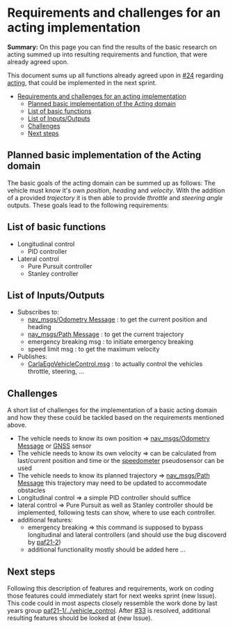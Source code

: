 # Requirements and challenges for an acting implementation

**Summary:** On this page you can find the results of the basic research on acting summed up into resulting requirements and function, that were already agreed upon.

This document sums up all functions already agreed upon in [#24](https://github.com/ll7/paf22/issues/24) regarding [acting](../acting/acting.md), that could be implemented in the next sprint.

- [Requirements and challenges for an acting implementation](#requirements-and-challenges-for-an-acting-implementation)
  - [Planned basic implementation of the Acting domain](#planned-basic-implementation-of-the-acting-domain)
  - [List of basic functions](#list-of-basic-functions)
  - [List of Inputs/Outputs](#list-of-inputsoutputs)
  - [Challenges](#challenges)
  - [Next steps](#next-steps)

## Planned basic implementation of the Acting domain

The basic goals of the acting domain can be summed up as follows:
The vehicle must know it's own _position_, _heading_ and _velocity_.
With the addition of a provided _trajectory_ it is then able to provide _throttle_ and _steering angle_ outputs.
These goals lead to the following requirements:

## List of basic functions

- Longitudinal control
  - PID controller
- Lateral control
  - Pure Pursuit controller
  - Stanley controller

## List of Inputs/Outputs

- Subscribes to:
  - [nav_msgs/Odometry Message](http://docs.ros.org/en/noetic/api/nav_msgs/html/msg/Odometry.html) : to get the current position and heading
  - [nav_msgs/Path Message](https://docs.ros.org/en/api/nav_msgs/html/msg/Path.html) : to get the current trajectory
  - emergency breaking msg : to initiate emergency breaking
  - speed limit msg : to get the maximum velocity
- Publishes:
  - [CarlaEgoVehicleControl.msg](https://carla.readthedocs.io/projects/ros-bridge/en/latest/ros_msgs/#carlaegovehiclecontrolmsg) : to actually control the vehicles throttle, steering, ...

## Challenges

A short list of challenges for the implementation of a basic acting domain and how they these could be tackled based on the requirements mentioned above.

- The vehicle needs to know its own position => [nav_msgs/Odometry Message](http://docs.ros.org/en/noetic/api/nav_msgs/html/msg/Odometry.html) or [GNSS](https://carla.readthedocs.io/en/latest/ref_sensors/#gnss-sensor) sensor
- The vehicle needs to know its own velocity => can be calculated from last/current position and time or the [speedometer](https://leaderboard.carla.org/#map-track) pseudosensor can be used
- The vehicle needs to know its planned trajectory => [nav_msgs/Path Message](https://docs.ros.org/en/api/nav_msgs/html/msg/Path.html) this trajectory may need to be updated to accommodate obstacles
- Longitudinal control => a simple PID controller should suffice
- lateral control => Pure Pursuit as well as Stanley controller should be implemented, following tests can show, where to use each controller.
- additional features:
  - emergency breaking => this command is supposed to bypass longitudinal and lateral controllers (and should use the bug discoverd by [paf21-2](https://github.com/ll7/paf21-2/tree/main/paf_ros/paf_actor#bugabuses))
  - additional functionality mostly should be added here ...

## Next steps

Following this description of features and requirements, work on coding those features could immediately start for next weeks sprint (new Issue). This code could in most aspects closely ressemble the work done by last years group [paf21-1/../vehicle_control](https://github.com/ll7/paf21-1/tree/master/components/vehicle_control/node/src/vehicle_control/driving).
After [#33](https://github.com/ll7/paf22/issues/33) is resolved, additional  resulting features should be looked at (new Issue).
